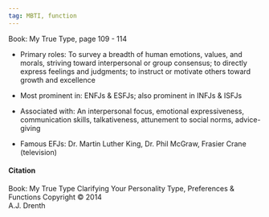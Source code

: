 ```yaml
---
tag: MBTI, function
---
```

Book: My True Type, page 109 - 114
 
- Primary roles: To survey a breadth of human emotions, values, and morals, striving toward interpersonal or group consensus; to directly express feelings and judgments; to instruct or motivate others toward growth and excellence

- Most prominent in: ENFJs & ESFJs; also prominent in INFJs & ISFJs 

- Associated with: An interpersonal focus, emotional expressiveness,
communication skills, talkativeness, attunement to social norms, advice-giving

- Famous EFJs: Dr. Martin Luther King, Dr. Phil McGraw, Frasier Crane (television)

#### Citation
Book: My True Type
Clarifying Your Personality Type, Preferences & Functions
Copyright © 2014  
A.J. Drenth